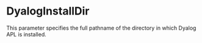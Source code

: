 # DyalogInstallDir

This parameter specifies the full pathname of the directory in which Dyalog APL is installed.
